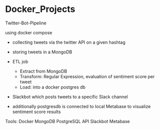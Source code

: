 # Docker_Projects

Twitter-Bot-Pipeline

using docker compose

- collecting tweets via the twitter API on a given hashtag
- storing tweets in a MongoDB
- ETL job 
  - Extract from MongoDB
  - Transform: Regular Expression, evaluation of sentiment score per tweet
  - Load: into a docker postgres db

- Slackbot which posts tweets to a specific Slack channel
- additionally postgresdb is connected to local Metabase to visualize sentiment score results

Tools:
Docker
MongoDB
PostgreSQL
API
Slackbot
Metabase
